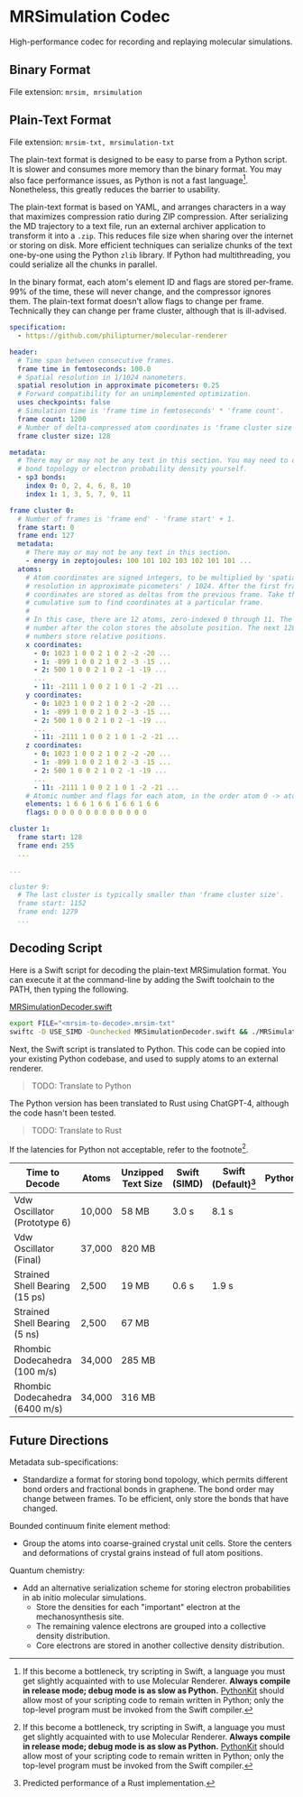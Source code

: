 # MRSimulation Codec

High-performance codec for recording and replaying molecular simulations.

## Binary Format

File extension: `mrsim, mrsimulation`

## Plain-Text Format

File extension: `mrsim-txt, mrsimulation-txt`

The plain-text format is designed to be easy to parse from a Python script. It is slower and consumes more memory than the binary format. You may also face performance issues, as Python is not a fast language[^1]. Nonetheless, this greatly reduces the barrier to usability.

The plain-text format is based on YAML, and arranges characters in a way that maximizes compression ratio during ZIP compression. After serializing the MD trajectory to a text file, run an external archiver application to transform it into a `.zip`. This reduces file size when sharing over the internet or storing on disk. More efficient techniques can serialize chunks of the text one-by-one using the Python `zlib` library. If Python had multithreading, you could serialize all the chunks in parallel.

In the binary format, each atom's element ID and flags are stored per-frame. 99% of the time, these will never change, and the compressor ignores them. The plain-text format doesn't allow flags to change per frame. Technically they can change per frame cluster, although that is ill-advised.

```yml
specification:
  - https://github.com/philipturner/molecular-renderer 

header:
  # Time span between consecutive frames.
  frame time in femtoseconds: 100.0
  # Spatial resolution in 1/1024 nanometers.
  spatial resolution in approximate picometers: 0.25
  # Forward compatibility for an unimplemented optimization.
  uses checkpoints: false
  # Simulation time is 'frame time in femtoseconds' * 'frame count'.
  frame count: 1200
  # Number of delta-compressed atom coordinates is 'frame cluster size' - 1.
  frame cluster size: 128

metadata:
  # There may or may not be any text in this section. You may need to detect
  # bond topology or electron probability density yourself.
  - sp3 bonds:
    index 0: 0, 2, 4, 6, 8, 10
    index 1: 1, 3, 5, 7, 9, 11

frame cluster 0:
  # Number of frames is 'frame end' - 'frame start' + 1.
  frame start: 0
  frame end: 127
  metadata:
    # There may or may not be any text in this section.
    - energy in zeptojoules: 100 101 102 103 102 101 101 ...
  atoms:
    # Atom coordinates are signed integers, to be multiplied by 'spatial
    # resolution in approximate picometers' / 1024. After the first frame,
    # coordinates are stored as deltas from the previous frame. Take the
    # cumulative sum to find coordinates at a particular frame.
    #
    # In this case, there are 12 atoms, zero-indexed 0 through 11. The first
    # number after the colon stores the absolute position. The next 128 - 1
    # numbers store relative positions.
    x coordinates:
      - 0: 1023 1 0 0 2 1 0 2 -2 -20 ...
      - 1: -899 1 0 0 2 1 0 2 -3 -15 ...
      - 2: 500 1 0 0 2 1 0 2 -1 -19 ...
      ...
      - 11: -2111 1 0 0 2 1 0 1 -2 -21 ...
    y coordinates:
      - 0: 1023 1 0 0 2 1 0 2 -2 -20 ...
      - 1: -899 1 0 0 2 1 0 2 -3 -15 ...
      - 2: 500 1 0 0 2 1 0 2 -1 -19 ...
      ...
      - 11: -2111 1 0 0 2 1 0 1 -2 -21 ...
    z coordinates:
      - 0: 1023 1 0 0 2 1 0 2 -2 -20 ...
      - 1: -899 1 0 0 2 1 0 2 -3 -15 ...
      - 2: 500 1 0 0 2 1 0 2 -1 -19 ...
      ...
      - 11: -2111 1 0 0 2 1 0 1 -2 -21 ...
    # Atomic number and flags for each atom, in the order atom 0 -> atom 11.
    elements: 1 6 6 1 6 6 1 6 6 1 6 6
    flags: 0 0 0 0 0 0 0 0 0 0 0 0

cluster 1:
  frame start: 128
  frame end: 255
  ...

...

cluster 9:
  # The last cluster is typically smaller than 'frame cluster size'.
  frame start: 1152
  frame end: 1279
  ...
```

## Decoding Script

Here is a Swift script for decoding the plain-text MRSimulation format. You can execute it at the command-line by adding the Swift toolchain to the PATH, then typing the following.

[MRSimulationDecoder.swift](./MRSimulationDecoder.swift)

```bash
export FILE="<mrsim-to-decode>.mrsim-txt"
swiftc -D USE_SIMD -Ounchecked MRSimulationDecoder.swift && ./MRSimulationDecoder "$FILE" && rm ./MRSimulationDecoder
```

Next, the Swift script is translated to Python. This code can be copied into your existing Python codebase, and used to supply atoms to an external renderer.

> TODO: Translate to Python

<!--[MRSimulationDecoder.py](./MRSimulationDecoder.py)-->

The Python version has been translated to Rust using ChatGPT-4, although the code hasn't been tested.

> TODO: Translate to Rust

<!--[MRSimulationDecoder.rs](./MRSimulationDecoder.rs)-->

If the latencies for Python not acceptable, refer to the footnote[^1].

| Time to Decode | Atoms | Unzipped Text Size      | Swift (SIMD) | Swift (Default)[^2] | Python |
| ------------------------------ | ------ | ------ | ------ | ------ | ------ |
| Vdw Oscillator (Prototype 6)   | 10,000 | 58 MB  | 3.0 s  | 8.1 s |
| Vdw Oscillator (Final)         | 37,000 | 820 MB |
| Strained Shell Bearing (15 ps) | 2,500  | 19 MB  | 0.6 s  | 1.9 s  |
| Strained Shell Bearing (5 ns)  | 2,500  | 67 MB  |        |        |
| Rhombic Dodecahedra (100 m/s)  | 34,000 | 285 MB |
| Rhombic Dodecahedra (6400 m/s) | 34,000 | 316 MB |

## Future Directions

Metadata sub-specifications:
- Standardize a format for storing bond topology, which permits different bond orders and fractional bonds in graphene. The bond order may change between frames. To be efficient, only store the bonds that have changed.

Bounded continuum finite element method:
- Group the atoms into coarse-grained crystal unit cells. Store the centers and deformations of crystal grains instead of full atom positions.

Quantum chemistry:
- Add an alternative serialization scheme for storing electron probabilities in ab initio molecular simulations.
  - Store the densities for each "important" electron at the mechanosynthesis site.
  - The remaining valence electrons are grouped into a collective density distribution.
  - Core electrons are stored in another collective density distribution.

[^1]: If this become a bottleneck, try scripting in Swift, a language you must get slightly acquainted with to use Molecular Renderer. <b>Always compile in release mode; debug mode is as slow as Python.</b> [PythonKit](https://github.com/pvieito/PythonKit) should allow most of your scripting code to remain written in Python; only the top-level program must be invoked from the Swift compiler.

[^2]: Predicted performance of a Rust implementation.
